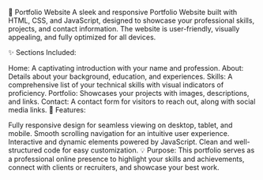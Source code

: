 🌟 Portfolio Website
A sleek and responsive Portfolio Website built with HTML, CSS, and JavaScript, designed to showcase your professional skills, projects, and contact information. The website is user-friendly, visually appealing, and fully optimized for all devices.

✨ Sections Included:

Home: A captivating introduction with your name and profession.
About: Details about your background, education, and experiences.
Skills: A comprehensive list of your technical skills with visual indicators of proficiency.
Portfolio: Showcases your projects with images, descriptions, and links.
Contact: A contact form for visitors to reach out, along with social media links.
🚀 Features:

Fully responsive design for seamless viewing on desktop, tablet, and mobile.
Smooth scrolling navigation for an intuitive user experience.
Interactive and dynamic elements powered by JavaScript.
Clean and well-structured code for easy customization.
💡 Purpose:
This portfolio serves as a professional online presence to highlight your skills and achievements, connect with clients or recruiters, and showcase your best work.
